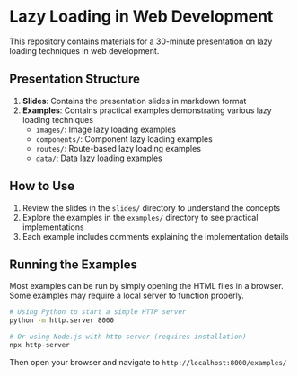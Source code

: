 # Lazy Loading in Web Development

This repository contains materials for a 30-minute presentation on lazy loading techniques in web development.

## Presentation Structure

1. **Slides**: Contains the presentation slides in markdown format
2. **Examples**: Contains practical examples demonstrating various lazy loading techniques
   - `images/`: Image lazy loading examples
   - `components/`: Component lazy loading examples
   - `routes/`: Route-based lazy loading examples
   - `data/`: Data lazy loading examples

## How to Use

1. Review the slides in the `slides/` directory to understand the concepts
2. Explore the examples in the `examples/` directory to see practical implementations
3. Each example includes comments explaining the implementation details

## Running the Examples

Most examples can be run by simply opening the HTML files in a browser. Some examples may require a local server to function properly.

```bash
# Using Python to start a simple HTTP server
python -m http.server 8000

# Or using Node.js with http-server (requires installation)
npx http-server
```

Then open your browser and navigate to `http://localhost:8000/examples/`
